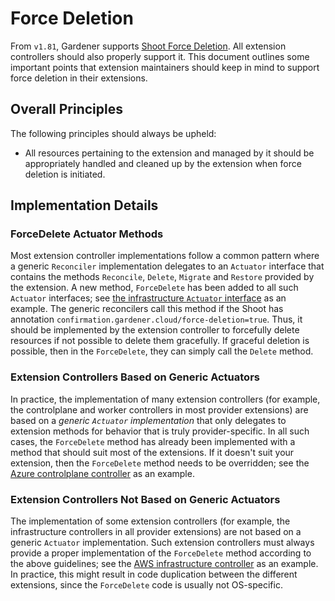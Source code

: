 # Force Deletion

From `v1.81`, Gardener supports [Shoot Force Deletion](../usage/shoot_operations.md#force-deletion). All extension controllers should also properly support it. This document outlines some important points that extension maintainers should keep in mind to support force deletion in their extensions.

## Overall Principles

The following principles should always be upheld:

* All resources pertaining to the extension and managed by it should be appropriately handled and cleaned up by the extension when force deletion is initiated.

## Implementation Details

### ForceDelete Actuator Methods

Most extension controller implementations follow a common pattern where a generic `Reconciler` implementation delegates to an `Actuator` interface that contains the methods `Reconcile`, `Delete`, `Migrate` and `Restore` provided by the extension. A new method, `ForceDelete` has been added to all such `Actuator` interfaces; see [the infrastructure `Actuator` interface](https://github.com/gardener/gardener/blob/master/extensions/pkg/controller/infrastructure/actuator.go) as an example. The generic reconcilers call this method if the Shoot has annotation `confirmation.gardener.cloud/force-deletion=true`. Thus, it should be implemented by the extension controller to forcefully delete resources if not possible to delete them gracefully. If graceful deletion is possible, then in the `ForceDelete`, they can simply call the `Delete` method.

### Extension Controllers Based on Generic Actuators

In practice, the implementation of many extension controllers (for example, the controlplane and worker controllers in most provider extensions) are based on a *generic `Actuator` implementation* that only delegates to extension methods for behavior that is truly provider-specific. In all such cases, the `ForceDelete` method has already been implemented with a method that should suit most of the extensions. If it doesn't suit your extension, then the `ForceDelete` method needs to be overridden; see the [Azure controlplane controller](https://github.com/gardener/gardener-extension-provider-azure/tree/master/pkg/controller/controlplane) as an example.

### Extension Controllers Not Based on Generic Actuators

The implementation of some extension controllers (for example, the infrastructure controllers in all provider extensions) are not based on a generic `Actuator` implementation. Such extension controllers must always provide a proper implementation of the `ForceDelete` method according to the above guidelines; see the [AWS infrastructure controller](https://github.com/gardener/gardener-extension-provider-aws/tree/master/pkg/controller/infrastructure) as an example. In practice, this might result in code duplication between the different extensions, since the `ForceDelete` code is usually not OS-specific.